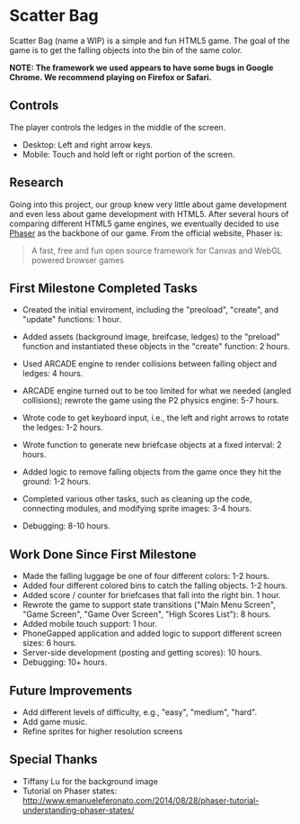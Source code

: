 # Scatter Bag

Scatter Bag (name a WIP) is a simple and fun HTML5 game. The goal of the game is to get the falling objects into the bin of the same color.

**NOTE: The framework we used appears to have some bugs in Google Chrome. We recommend playing on Firefox or Safari.**

## Controls

The player controls the ledges in the middle of the screen.

- Desktop: Left and right arrow keys.
- Mobile: Touch and hold left or right portion of the screen.

## Research

Going into this project, our group knew very little about game development and even less about game development with HTML5. After several hours of comparing different HTML5 game engines, we eventually decided to use [Phaser](http://www.phaser.io) as the backbone of our game. From the official website, Phaser is:

> A fast, free and fun open source framework
> for Canvas and WebGL powered browser games

## First Milestone Completed Tasks

- Created the initial enviroment, including the "preoload", "create", and "update" functions: 1 hour.
- Added assets (background image, breifcase, ledges) to the "preload" function and instantiated these objects in the "create" function: 2 hours.
- Used ARCADE engine to render collisions between falling object and ledges: 4 hours.
- ARCADE engine turned out to be too limited for what we needed (angled collisions); rewrote the game using the P2 physics engine: 5-7 hours.
- Wrote code to get keyboard input, i.e., the left and right arrows to rotate the ledges: 1-2 hours.
- Wrote function to generate new briefcase objects at a fixed interval: 2 hours.
- Added logic to remove falling objects from the game once they hit the ground: 1-2 hours.

- Completed various other tasks, such as cleaning up the code, connecting modules, and modifying sprite images: 3-4 hours.
- Debugging: 8-10 hours.

## Work Done Since First Milestone

- Made the falling luggage be one of four different colors: 1-2 hours.
- Added four different colored bins to catch the falling objects. 1-2 hours.
- Added score / counter for briefcases that fall into the right bin. 1 hour.
- Rewrote the game to support state transitions ("Main Menu Screen", "Game Screen", "Game Over Screen", "High Scores List"): 8 hours.
- Added mobile touch support: 1 hour.
- PhoneGapped application and added logic to support different screen sizes: 6 hours.
- Server-side development (posting and getting scores): 10 hours.
- Debugging: 10+ hours.

## Future Improvements

- Add different levels of difficulty, e.g., "easy", "medium", "hard".
- Add game music.
- Refine sprites for higher resolution screens

## Special Thanks

- Tiffany Lu for the background image
- Tutorial on Phaser states: http://www.emanueleferonato.com/2014/08/28/phaser-tutorial-understanding-phaser-states/
